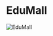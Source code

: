 # EduMall
![EduMall](https://github.com/user-attachments/assets/fad717ea-af83-48d5-8614-6e3ab4a6a6e1)
